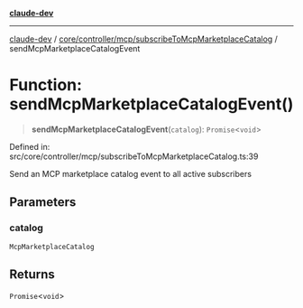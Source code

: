 [**claude-dev**](../../../../../README.md)

***

[claude-dev](../../../../../README.md) / [core/controller/mcp/subscribeToMcpMarketplaceCatalog](../README.md) / sendMcpMarketplaceCatalogEvent

# Function: sendMcpMarketplaceCatalogEvent()

> **sendMcpMarketplaceCatalogEvent**(`catalog`): `Promise`\<`void`\>

Defined in: src/core/controller/mcp/subscribeToMcpMarketplaceCatalog.ts:39

Send an MCP marketplace catalog event to all active subscribers

## Parameters

### catalog

`McpMarketplaceCatalog`

## Returns

`Promise`\<`void`\>
